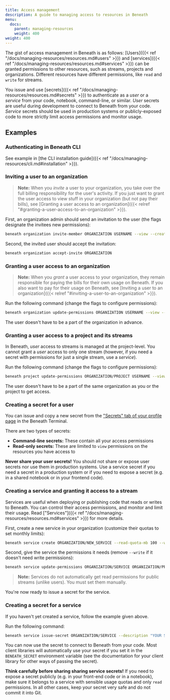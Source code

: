 ```yaml
---
title: Access management
description: A guide to managing access to resources in Beneath
menu:
  docs:
    parent: managing-resources
    weight: 400
weight: 400
---
```


The gist of access management in Beneath is as follows: [Users]({{< ref "/docs/managing-resources/resources.md#users" >}}) and [services]({{< ref "/docs/managing-resources/resources.md#services" >}}) can be granted permissions to other resources, such as streams, projects and organizations. Different resources have different permissions, like `read` and `write` for streams.

You issue and use [secrets]({{< ref "/docs/managing-resources/resources.md#secrets" >}}) to authenticate as a *user* or a *service* from your code, notebook, command-line, or similar. *User* secrets are useful during development to connect to Beneath from your code. *Service* secrets should be used in production systems or publicly-exposed code to more strictly limit access permissions and monitor usage.

## Examples

### Authenticating in Beneath CLI

See example in [the CLI installation guide]({{< ref "/docs/managing-resources/cli.md#installation" >}}).

### Inviting a user to an organization

> **Note:** When you *invite* a user to your organization, you take over the full billing responsibility for the user's activity. If you just want to grant the user access to view stuff in your organization (but not pay their bills), see [Granting a user access to an organization]({{< relref "#granting-a-user-access-to-an-organization" >}}).

First, an organization admin should send an invitation to the user (the flags designate the invitees new permissions):

```bash
beneath organization invite-member ORGANIZATION USERNAME --view --create --admin
```

Second, the invited user should accept the invitation:

```bash
beneath organization accept-invite ORGANIZATION
```

### Granting a user access to an organization

> **Note:** When you *grant* a user access to your organization, they remain responsible for paying the bills for their own usage on Beneath. If you also want to pay for their usage on Beneath, see [Inviting a user to an organization]({{< relref "#inviting-a-user-to-an-organization" >}}).

Run the following command (change the flags to configure permissions):

```bash
beneath organization update-permissions ORGANIZATION USERNAME --view --create --admin
```

The user doesn't have to be a part of the organization in advance.

### Granting a user access to a project and its streams

In Beneath, *user* access to streams is managed at the project-level. You cannot grant a *user* access to only one stream (however, if you need a secret with permissions for just a single stream, use a *service*). 

Run the following command (change the flags to configure permissions):

```bash
beneath project update-permissions ORGANIZATION/PROJECT USERNAME --view true --create true --admin true
```

The user doesn't have to be a part of the same organization as you or the project to get access.

### Creating a secret for a user

You can issue and copy a new secret from the ["Secrets" tab of your profile page](https://beneath.dev/-/redirects/secrets) in the Beneath Terminal.

There are two types of secrets:
- **Command-line secrets:** These contain all your access permissions
- **Read-only secrets:** These are limited to `view` permissions on the resources you have access to

**Never share your user secrets!** You should not share or expose user secrets nor use them in production systems. Use a service secret if you need a secret in a production system or if you need to expose a secret (e.g. in a shared notebook or in your frontend code).

### Creating a service and granting it access to a stream

Services are useful when deploying or publishing code that reads or writes to Beneath. You can control their access permissions, and monitor and limit their usage. Read ["Services"]({{< ref "/docs/managing-resources/resources.md#services" >}}) for more details.

First, create a new service in your organization (customize their quotas to set monthly limits):

```bash
beneath service create ORGANIZATION/NEW_SERVICE --read-quota-mb 100 --write-quota-mb 100
```

Second, give the service the permissions it needs (remove `--write` if it doesn't need write permissions):

```bash
beneath service update-permissions ORGANIZATION/SERVICE ORGANIZATION/PROJECT/STREAM --read --write 
```

> **Note:** Services do not automatically get read permissions for public streams (unlike users). You must set them manually.

You're now ready to issue a secret for the service.

### Creating a secret for a service

If you haven't yet created a service, follow the example given above.

Run the following command:

```bash
beneath service issue-secret ORGANIZATION/SERVICE --description "YOUR SECRET DESCRIPTION"
```

You can now use the secret to connect to Beneath from your code. Most client libraries will automatically use your secret if you set it in the `BENEATH_SECRET` environment variable (see the documentation for your client library for other ways of passing the secret).

**Think carefully before sharing sharing service secrets!** If you need to expose a secret publicly (e.g. in your front-end code or in a notebook), make sure it belongs to a service with sensible usage quotas and only `read` permissions. In all other cases, keep your secret very safe and do not commit it into Git.

